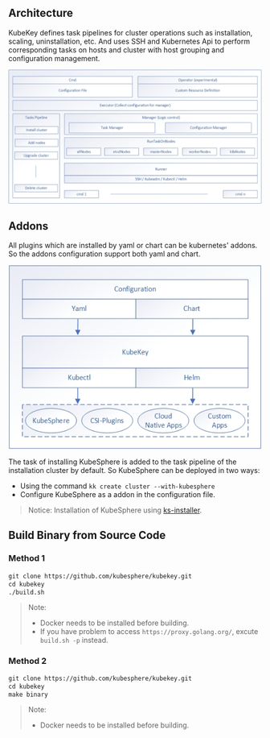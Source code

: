 ## Architecture

KubeKey defines task pipelines for cluster operations such as installation, scaling, uninstallation, etc. And uses SSH and Kubernetes Api to perform corresponding tasks on hosts and cluster with host grouping and configuration management.

![Image](img/KubeKey-Architecture.jpg?raw=true)

## Addons
All plugins which are installed by yaml or chart can be kubernetes' addons. So the addons configuration support both yaml and chart.

![Image](img/KubeKey-Addons.jpg?raw=true)

The task of installing KubeSphere is added to the task pipeline of the installation cluster by default. So KubeSphere can be deployed in two ways:

* Using the command `kk create cluster --with-kubesphere`
* Configure KubeSphere as a addon in the configuration file.

> Notice: Installation of KubeSphere using [ks-installer](https://github.com/kubesphere/ks-installer).


## Build Binary from Source Code

### Method 1

```shell script
git clone https://github.com/kubesphere/kubekey.git
cd kubekey
./build.sh
```

> Note:
>
> * Docker needs to be installed before building.
> * If you have problem to access `https://proxy.golang.org/`, excute `build.sh -p` instead.

### Method 2

```shell script
git clone https://github.com/kubesphere/kubekey.git
cd kubekey
make binary
```

> Note:
>
> * Docker needs to be installed before building.
